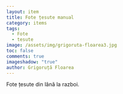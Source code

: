 ```yaml
---
layout: item
title: Fote țesute manual
category: items
tags:
  - Fote
  - tesute
image: /assets/img/grigoruta-floarea3.jpg
toc: false
comments: true
imageshadow: "true"
author: Grigoruță Floarea
---
```

Fote țesute din lână  la razboi.